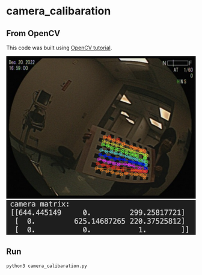 # camera_calibaration

## From OpenCV
This code was built using [OpenCV tutorial](https://docs.opencv.org/4.x/dc/dbb/tutorial_py_calibration.html).

![run](./img/img1.png)
![camera matrix](./img/img2.png)

## Run
```python
python3 camera_calibaration.py
```